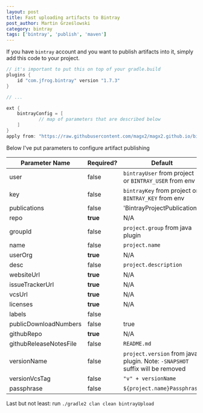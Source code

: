 ```yaml
---
layout: post
title: Fast uploading artifacts to Bintray
post_author: Martin Grześlowski
category: bintray
tags: ['bintray', 'publish', 'maven'] 
---
```


If you have ```bintray``` account and you want to publish artifacts into it, simply add this code to 
your project.

```gradle
// it's important to put this on top of your gradle.build
plugins {
	id "com.jfrog.bintray" version "1.7.3"
}

// ...

ext {
	bintrayConfig = [
			// map of parameters that are described below
	]
}
apply from: "https://raw.githubusercontent.com/magx2/magx2.github.io/bintray.gradle-1.1.0/commons/gradle/bintray.gradle"
```

Below I've put parameters to configure artifact publishing 

| Parameter Name         | Required? | Default                                                                              | Type               | Example                                  |
| ---------------------- | --------- | ------------------------------------------------------------------------------------ | ------------------ | ---------------------------------------- | 
| user                   | false     | `bintrayUser` from project or `BINTRAY_USER` from env                                | `String`           | magx2                                    |
| key                    | false     | `bintrayKey` from project or `BINTRAY_KEY` from env                                  | `String`           | 3ea11156f5c80g752dfc701ab35213225gdf0e59 |
| publications           | false     | 'BintrayProjectPublication'                                                        | `List<String>`     | 'BintrayProjectPublication'            |
| repo                   | **true**  | N/A                                                                                  | `String`           | bigboy                                   |
| groupId                | false     | `project.group` from java plugin                                                     | `String`           | pl.grzeslowski                           |
| name                   | false     | `project.name`                                                                       | `String`           | jSupla                                   |
| userOrg                | **true**  | N/A                                                                                  | `String`           | bigboy                                   |
| desc                   | false     | `project.description`                                                                | `String`           | This is my test project                  |
| websiteUrl             | **true**  | N/A                                                                                  | `String`           | https://github.com/magx2/jSupla          |
| issueTrackerUrl        | **true**  | N/A                                                                                  | `String`           | https://github.com/magx2/jSupla/issues   |
| vcsUrl                 | **true**  | N/A                                                                                  | `String`           | https://github.com/magx2/jSupla.git      |
| licenses               | **true**  | N/A                                                                                  | `String`           | 'MIT'                                  |
| labels                 | false     |                                                                                    | `String`           | 'Supla', 'IoT'                         |
| publicDownloadNumbers  | false     | true                                                                                 | `List<String>`     | true                                     |
| githubRepo             | **true**  | N/A                                                                                  | `String`           | magx2/jSupla                             |
| githubReleaseNotesFile | false     | `README.md`                                                                          | `String`           | RELEASE_NOTES.md                         |
| versionName            | false     | `project.version` from java plugin. Note: `-SNAPSHOT` suffix will be removed         | `String`           | 1.0.0-SNAPSHOT                           |
| versionVcsTag          | false     | `"v" + versionName`                                                                  | `String`           | v1.0.0                                   |
| passphrase             | false     | `${project.name}Passphrase`                                                          | `String`           | DYnn7gUh6pjFRwE3RZw4                     |

Last but not least: run ```./gradle2 clan clean bintrayUpload```
